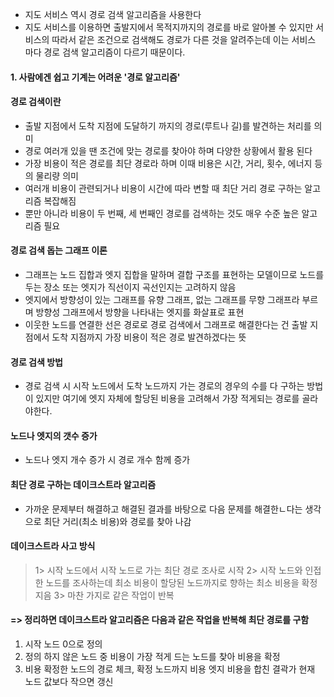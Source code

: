 - 지도 서비스 역시 경로 검색 알고리즘을 사용한다
- 지도 서비스를 이용하면 출발지에서 목적지까지의 경로를 바로 알아볼 수 있지만 서비스의 따라서 같은 조건으로 검색해도 경로가 다른 것을 알려주는데 이는 서비스 마다 경로 검색 알고리즘이 다르기 때문이다.

#### 1. 사람에겐 쉽고 기계는 어려운 '경로 알고리즘'

#### **경로 검색**이란
- 출발 지점에서 도착 지점에 도달하기 까지의 경로(루트나 길)를 발견하는 처리를 의미
- 경로 여러개 있을 땐 조건에 맞는 경로를 찾아야 하며 다양한 상황에서 활용 된다
- 가장 비용이 적은 경로를 최단 경로라 하며 이때 비용은 시간, 거리, 횟수, 에너지 등의 물리량 의미
- 여러개 비용이 관련되거나 비용이 시간에 따라 변할 때 최단 거리 경로 구하는 알고리즘 복잡해짐
- 뿐만 아니라 비용이 두 번째, 세 번째인 경로를 검색하는 것도 매우 수준 높은 알고리즘 필요

#### 경로 검색 돕는 그래프 이론
- 그래프는 노드 집합과 엣지 집합을 말하며 결합 구조를 표현하는 모델이므로 노드를 두는 장소 또는 엣지가 직선이지 곡선인지는 고려하지 않음
- 엣지에서 방향성이 있는 그래프를 유향 그래프, 없는 그래프를 무향 그래프라 부르며 방향성 그래프에서 방향을 나타내는 엣지를 화살표로 표현
- 이웃한 노드를 연결한 선은 경로로 경로 검색에서 그래프로 해결한다는 건 출발 지점에서 도착 지점까지 가장 비용이 적은 경로 발견하겠다는 뜻

#### 경로 검색 방법
- 경로 검색 시 시작 노드에서 도착 노드까지 가는 경로의 경우의 수를 다 구하는 방법이 있지만 여기에 엣지 자체에 할당된 비용을 고려해서 가장 적게되는 경로를 골라야한다.

#### 노드나 엣지의 갯수 증가
- 노드나 엣지 개수 증가 시 경로 개수 함께 증가

#### 최단 경로 구하는 데이크스트라 알고리즘
- 가까운 문제부터 해결하고 해결된 결과를 바탕으로 다음 문제를 해결한ㄴ다는 생각으로 최단 거리(최소 비용)와 경로를 찾아 나감

#### 데이크스트라 사고 방식
>1> 시작 노드에서 시작 노드로 가는 최단 경로 조사로 시작
 2> 시작 노드와 인접한 노드를 조사하는데 최소 비용이 할당된 노드까지로 향하는 최소 비용을 확정 지음
 3> 마찬 가지로 같은 작업이 반복

#### => 정리하면 데이크스트라 알고리즘은 다음과 같은 작업을 반복해 최단 경로를 구함
 1. 시작 노드 0으로 정의
 2. 정의 하지 않은 노드 중 비용이 가장 적게 드는 노드를 찾아 비용을 확정
 3. 비용 확정한 노드의 경로 체크, 확정 노드까지 비용 엣지 비용을 합친 결곽가 현재 노드 값보다 작으면 갱신
